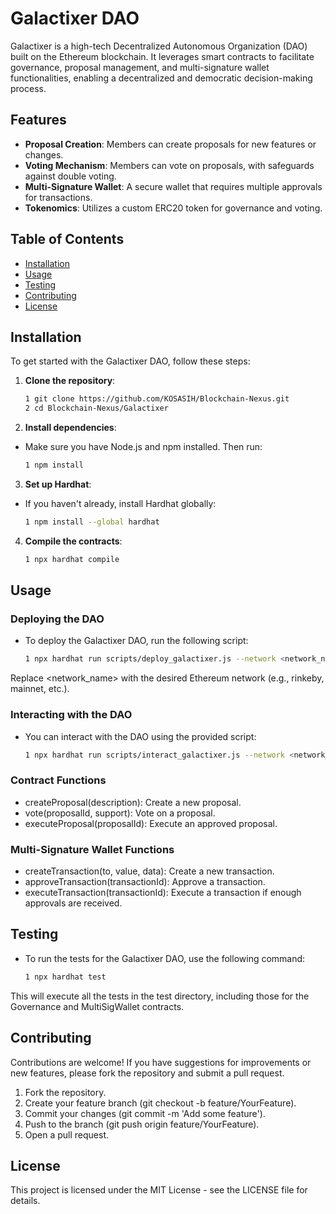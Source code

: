 # Galactixer DAO

Galactixer is a high-tech Decentralized Autonomous Organization (DAO) built on the Ethereum blockchain. It leverages smart contracts to facilitate governance, proposal management, and multi-signature wallet functionalities, enabling a decentralized and democratic decision-making process.

## Features

- **Proposal Creation**: Members can create proposals for new features or changes.
- **Voting Mechanism**: Members can vote on proposals, with safeguards against double voting.
- **Multi-Signature Wallet**: A secure wallet that requires multiple approvals for transactions.
- **Tokenomics**: Utilizes a custom ERC20 token for governance and voting.

## Table of Contents

- [Installation](#installation)
- [Usage](#usage)
- [Testing](#testing)
- [Contributing](#contributing)
- [License](#license)

## Installation

To get started with the Galactixer DAO, follow these steps:

1. **Clone the repository**:

   ```bash
   1 git clone https://github.com/KOSASIH/Blockchain-Nexus.git
   2 cd Blockchain-Nexus/Galactixer
   ```

2. **Install dependencies**:

- Make sure you have Node.js and npm installed. Then run:

   ```bash
   1 npm install
   ```
   
3. **Set up Hardhat**:

- If you haven't already, install Hardhat globally:

   ```bash
   1 npm install --global hardhat
   ```
   
4. **Compile the contracts**:

   ```bash
   1 npx hardhat compile
   ```

## Usage
### Deploying the DAO
- To deploy the Galactixer DAO, run the following script:

   ```bash
   1 npx hardhat run scripts/deploy_galactixer.js --network <network_name>
   ```
Replace <network_name> with the desired Ethereum network (e.g., rinkeby, mainnet, etc.).

### Interacting with the DAO
- You can interact with the DAO using the provided script:

   ```bash
   1 npx hardhat run scripts/interact_galactixer.js --network <network_name>
   ```
 
### Contract Functions
- createProposal(description): Create a new proposal.
- vote(proposalId, support): Vote on a proposal.
- executeProposal(proposalId): Execute an approved proposal.

### Multi-Signature Wallet Functions
- createTransaction(to, value, data): Create a new transaction.
- approveTransaction(transactionId): Approve a transaction.
- executeTransaction(transactionId): Execute a transaction if enough approvals are received.

## Testing
- To run the tests for the Galactixer DAO, use the following command:

   ```bash
   1 npx hardhat test
   ```
   
This will execute all the tests in the test directory, including those for the Governance and MultiSigWallet contracts.

## Contributing
Contributions are welcome! If you have suggestions for improvements or new features, please fork the repository and submit a pull request.

1. Fork the repository.
2. Create your feature branch (git checkout -b feature/YourFeature).
3. Commit your changes (git commit -m 'Add some feature').
4. Push to the branch (git push origin feature/YourFeature).
5. Open a pull request.

## License
This project is licensed under the MIT License - see the LICENSE file for details.

